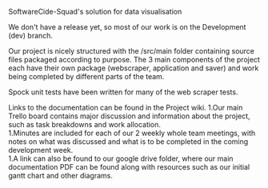 SoftwareCide-Squad's solution for data visualisation

We don't have a release yet, so most of our work is on the Development (dev) branch.

Our project is nicely structured with the /src/main folder containing source files
 packaged according to purpose.
The 3 main components of the project each have their own package (webscraper, application and saver) 
and work being completed by different parts of the team.

Spock unit tests have been written for many of the web scraper tests.

Links to the documentation can be found in the Project wiki.
1.Our main Trello board contains major discussion and information about the project, such
 as task breakdowns and work allocation.  
1.Minutes are included for each of our 2 weekly whole team meetings, with notes on what
 was discussed and what is to be completed in the coming development week.  
1.A link can also be found to our google drive folder, where our main documentation PDF can
 be found along with resources such as our initial gantt chart and other diagrams.

 
